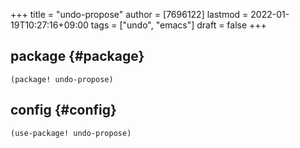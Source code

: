 +++
title = "undo-propose"
author = [7696122]
lastmod = 2022-01-19T10:27:16+09:00
tags = ["undo", "emacs"]
draft = false
+++

## package {#package}

```elisp
(package! undo-propose)
```


## config {#config}

```elisp
(use-package! undo-propose)
```
